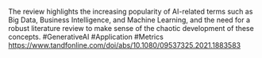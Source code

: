 The review highlights the increasing popularity of AI-related terms such as Big Data, Business Intelligence, and Machine Learning, and the need for a robust literature review to make sense of the chaotic development of these concepts.
#GenerativeAI #Application #Metrics 
https://www.tandfonline.com/doi/abs/10.1080/09537325.2021.1883583